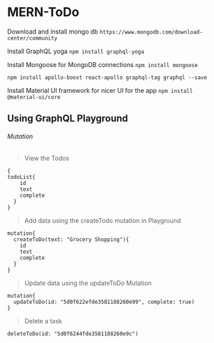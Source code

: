 # MERN-ToDo

Download and install mongo db
```https://www.mongodb.com/download-center/community```

Install GraphQL yoga
```npm install graphql-yoga```

Install Mongoose for MongoDB connections
```npm install mongoose```

``npm install apollo-boost react-apollo graphql-tag graphql --save``

Install Material UI framework for nicer UI for the app
```npm install @material-ui/core```


## Using GraphQL Playground

###### Mutation
> View the Todos

```
{
todoList{
    id
    text
    complete
  }
}
```

> Add data using the createTodo mutation in Playground


``` 
mutation{
  createToDo(text: "Grocery Shopping"){
    id
    text
    complete
  }
}
```

> Update data using the updateToDo Mutation

```
mutation{
  updateToDo(id: "5d0f622efde3581188260e99", complete: true)
}
```

> Delete a task

```
deleteToDo(id: "5d0f6244fde3581188260e9c")
```